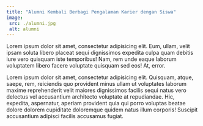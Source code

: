 ```yaml
---
title: "Alumni Kembali Berbagi Pengalaman Karier dengan Siswa"
image:
 src: ./alumni.jpg
 alt: alumni
---
```

Lorem ipsum dolor sit amet, consectetur adipisicing elit. Eum, ullam, velit ipsam soluta libero placeat sequi dignissimos expedita culpa quam debitis iure vero quisquam iste temporibus! Nam, rem unde eaque laborum voluptatem libero facere voluptate quisquam sed eos! At, error.

Lorem ipsum dolor sit amet, consectetur adipisicing elit. Quisquam, atque, saepe, rem, reiciendis quo provident minus ullam ut voluptates laborum maxime reprehenderit velit maiores dignissimos facilis sequi natus vero delectus vel accusantium architecto voluptate at repudiandae. Hic, expedita, aspernatur, aperiam provident quia qui porro voluptas beatae dolore dolorem cupiditate doloremque quidem natus illum corporis! Suscipit accusantium adipisci facilis accusamus fugiat.
